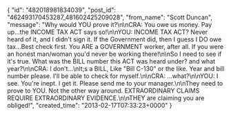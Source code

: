  {
   "id": "482018981834039",
   "post_id": "462493170453287_481602425209028",
   "from_name": "Scott Duncan",
   "message": "Why would YOU prove it?\n\nCRA: You owe us money. Pay up...the INCOME TAX ACT says so!\n\nYOU: INCOME TAX ACT? Never heard of it, and I didn't sign it. If the Government did, then I guess I DO owe tax...Best check first. You ARE a GOVERNMENT worker, after all. If you were an honest man/woman you'd never be working there!\n\nSo I need to see if it's true. What was the BILL number this ACT was heard under? and what year?\n\nCRA: I don't...\nIt;s a BILL, Like \"Bill C-130\" or the like. Year and bill number please. I'll be able to check for myself.\n\nCRA: ...what?\n\nYOU: I see. You're inept. I get it. Please send me to your manager.\n\nThey need to prove to YOU. Not the other way around. EXTRAORDINARY CLAIMS REQUIRE EXTRAORDINARY EVIDENCE.\n\nTHEY are claiming you are obliged!",
   "created_time": "2013-02-17T07:33:23+0000"
 }
